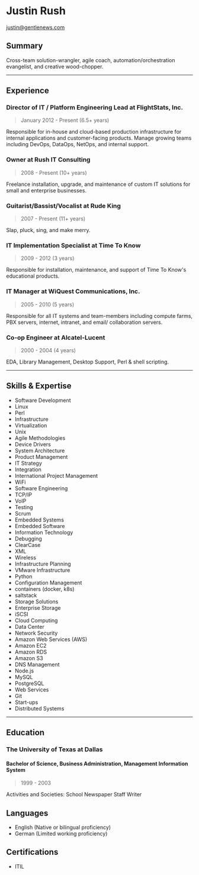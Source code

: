 # Justin Rush
<justin@gentlenews.com>

## Summary

Cross-team solution-wrangler, agile coach, automation/orchestration evangelist, and creative wood-chopper.

---

## Experience

### Director of IT / Platform Engineering Lead at FlightStats, Inc. 
> January 2012 - Present (6.5+ years)

Responsible for in-house and cloud-based production infrastructure for internal applications and customer-facing
products. Manage growing teams including DevOps, DataOps, NetOps, and internal support.

### Owner at Rush IT Consulting
> 2008 - Present (10+ years)

Freelance installation, upgrade, and maintenance of custom IT solutions for small and enterprise businesses.

### Guitarist/Bassist/Vocalist at Rude King
> 2007 - Present (11+ years)

Slap, pluck, sing, and make merry.


### IT Implementation Specialist at Time To Know
> 2009 - 2012 (3 years)

Responsible for installation, maintenance, and support of Time To Know's educational products.

### IT Manager at WiQuest Communications, Inc.
> 2005 - 2010 (5 years)

Responsible for all IT systems and team-members including compute farms, PBX servers, internet, intranet, and email/
collaboration servers.

### Co-op Engineer at Alcatel-Lucent
> 2000 - 2004 (4 years)

EDA, Library Management, Desktop Support, Perl & shell scripting.

---

## Skills & Expertise
* Software Development
* Linux
* Perl
* Infrastructure
* Virtualization
* Unix
* Agile Methodologies
* Device Drivers
* System Architecture
* Product Management
* IT Strategy
* Integration
* International Project Management
* WiFi
* Software Engineering
* TCP/IP
* VoIP
* Testing
* Scrum
* Embedded Systems
* Embedded Software
* Information Technology
* Debugging
* ClearCase
* XML
* Wireless
* Infrastructure Planning
* VMware Infrastructure
* Python
* Configuration Management
* containers (docker, k8s)
* saltstack
* Storage Solutions
* Enterprise Storage
* iSCSI
* Cloud Computing
* Data Center
* Network Security
* Amazon Web Services (AWS)
* Amazon EC2
* Amazon RDS
* Amazon S3
* DNS Management
* Node.js
* MySQL
* PostgreSQL
* Web Services
* Git
* Start-ups
* Distributed Systems

---

## Education
### The University of Texas at Dallas
#### Bachelor of Science, Business Administration, Management Information System
> 1999 - 2003

Activities and Societies: School Newspaper Staff Writer


## Languages
* English (Native or bilingual proficiency)
* German (Limited working proficiency)

## Certifications
* ITIL
 
